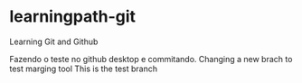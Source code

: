 # learningpath-git
Learning Git and Github

Fazendo o teste no github desktop e commitando.
Changing a new brach to test marging tool
This is the test branch